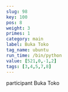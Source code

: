 ```yaml
---
slug: 98
key: 100
pos: 8
weight: 3
primes: 1
category: main
label: Buka Toko
tag_name: ubuntu
run_time: /bin/python
value: [521,0,-1,2]
tags: [3,4,5,7,8]
---
```

participant Buka Toko
